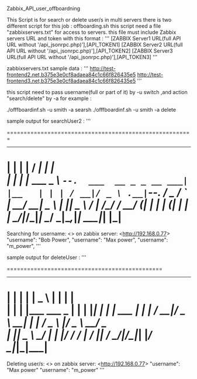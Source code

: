Zabbix_API_user_offboardning

This Script is for search or delete user/s in multi servers there is two different script for this job :
offboarding.sh
this script need a file "zabbixservers.txt" for access to servers.
this file must include Zabbix servers URL and token with this format :
'''
[ZABBIX Server1 URL(full API URL without '/api_jsonrpc.php)'],[API_TOKEN1]
[ZABBIX Server2 URL(full API URL without '/api_jsonrpc.php)'],[API_TOKEN2]
[ZABBIX Server3 URL(full API URL without '/api_jsonrpc.php)'],[API_TOKEN3]
'''

zabbixservers.txt sample data :
'''
http://test-frontend2.net,b375e3e0cf8adaea84c1c66f826435e5
http://test-frontend3.net,b375e3e0cf8adaea84c1c66f826435e5
'''


this script need to pass username(full or part of it) by -u switch ,and action "search/delete" by -a for example :

./offfboardinf.sh -u smith -a searsh
./offfboardinf.sh -u smith -a delete







sample output for searchUser2 :
'''


=======================================================
 _   _               _____                     _     
| | | |             /  ___|                   | |    
| | | |___  ___ _ __\ `--.  ___  __ _ _ __ ___| |__  
| | | / __|/ _ \ .__|`--. \/ _ \/ _` |  __/ __|  _ \ 
| |_| \__ \  __/ |  /\__/ /  __/ (_| | | | (__| | | |
 \___/|___/\___|_|  \____/ \___|\__,_|_|  \___|_| |_|
=======================================================


Searching for username: <<power>> on zabbix server: <<http://192.168.0.77>>
      "username": "Bob Power",
      "username": "Max power",
      "username": "m_power",
'''




sample output for deleteUser :
'''



==============================================
 _   _              ______     _      _       
| | | |             |  _  \   | |    | |      
| | | |___  ___ _ __| | | |___| | ___| |_ ___ 
| | | / __|/ _ \  __| | | / _ \ |/ _ \ __/ _ \
| |_| \__ \  __/ |  | |/ /  __/ |  __/ ||  __/
 \___/|___/\___|_|  |___/ \___|_|\___|\__\___|
==============================================


Deleting user/s: <<power>> on zabbix server: <<http://192.168.0.77>>
      "username": "Max power"
      "username": "m_power"
'''
